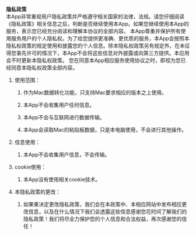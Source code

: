 **隐私政策**  
  本App非常重视用户隐私政策并严格遵守相关国家的法律，法规。请您仔细阅读《隐私政策》相关信息之后，判断是否继续使用本App。如果您继续使用本App的服务，表示您已经充分阅读和理解本协议的全部内容。
本App尊重并保护所有使用服务用户的个人隐私权。为了给您提供更准确、更优质的服务，本App会按照本隐私权政策的规定使用和披露您的个人信息。除本隐私权政策另有规定外，在未征得您事先许可的情况下，本App不会将这些信息对外披露或向第三方提供。本应用会不时更新本隐私权政策。
您在同意本App相应服务使用协议之时，即视为您已经同意本隐私权政策全部内容。

1. 使用范围：

   1. 作为Mac数据转化功能，只支持Mac要求相应的版本之上使用。

   2. 本App不会收集用户任何信息。

   3. 本App不会与互联网进行数据传输。

   4. 本App会读取Mac的粘贴板数据，只是本电脑使用，不会进行其他操作。

      

2. 信息使用：

   1. 本App不会收集用户信息，不会传输。

3. cookie使用：

   1. 本App没有使用相关cookie技术。

4. 本隐私政策的更改：

   1. 如果果决定更改隐私政策，我们会在本政策中、本相应网站中发布相应更改信息，以及在什么情况下我们会透露这些信息感谢您花时间了解我们的隐私政策！我们将尽全力保护您的个人信息和合法权益，再次感谢您的信任！

